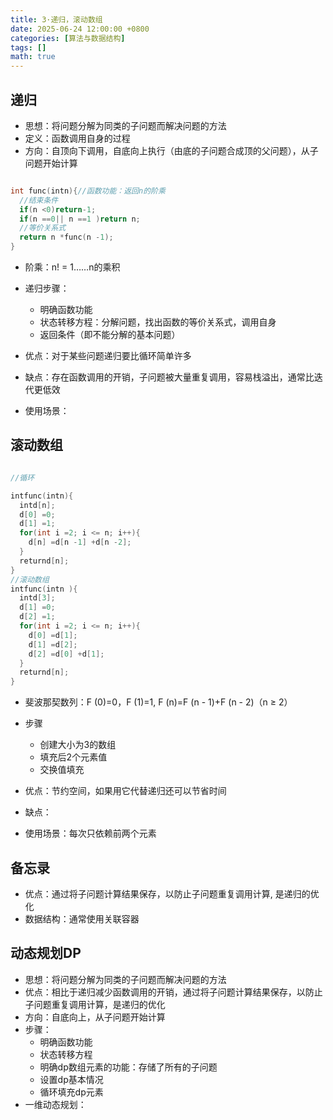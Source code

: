 ```yaml
---
title: 3·递归，滚动数组
date: 2025-06-24 12:00:00 +0800
categories: [算法与数据结构]
tags: []
math: true
---
```


## 递归

* 思想：将问题分解为同类的子问题而解决问题的方法
* 定义：函数调用自身的过程
* 方向：自顶向下调用，自底向上执行（由底的子问题合成顶的父问题），从子问题开始计算

```c++

int func(intn){//函数功能：返回n的阶乘
  //结束条件
  if(n <0)return-1;
  if(n ==0|| n ==1 )return n;
  //等价关系式
  return n *func(n -1);
}
```

* 阶乘：n! = 1……n的乘积
* 递归步骤：

  * 明确函数功能
  * 状态转移方程：分解问题，找出函数的等价关系式，调用自身
  * 返回条件（即不能分解的基本问题）
* 优点：对于某些问题递归要比循环简单许多
* 缺点：存在函数调用的开销，子问题被大量重复调用，容易栈溢出，通常比迭代更低效
* 使用场景：

## 滚动数组

```c++

//循环

intfunc(intn){
  intd[n];
  d[0] =0;
  d[1] =1;
  for(int i =2; i <= n; i++){
    d[n] =d[n -1] +d[n -2];
  }
  returnd[n];
}
//滚动数组
intfunc(intn ){
  intd[3];
  d[1] =0;
  d[2] =1;
  for(int i =2; i <= n; i++){
    d[0] =d[1];
    d[1] =d[2];
    d[2] =d[0] +d[1];
  }
  returnd[n];
}
```

* 斐波那契数列：F (0)=0，F (1)=1, F (n)=F (n - 1)+F (n - 2)（n ≥ 2）
* 步骤

  * 创建大小为3的数组
  * 填充后2个元素值
  * 交换值填充
* 优点：节约空间，如果用它代替递归还可以节省时间
* 缺点：
* 使用场景：每次只依赖前两个元素

## 备忘录

* 优点：通过将子问题计算结果保存，以防止子问题重复调用计算, 是递归的优化
* 数据结构：通常使用关联容器

## 动态规划DP

* 思想：将问题分解为同类的子问题而解决问题的方法
* 优点：相比于递归减少函数调用的开销，通过将子问题计算结果保存，以防止子问题重复调用计算，是递归的优化
* 方向：自底向上，从子问题开始计算
* 步骤：
  * 明确函数功能
  * 状态转移方程
  * 明确dp数组元素的功能：存储了所有的子问题
  * 设置dp基本情况
  * 循环填充dp元素
* 一维动态规划：
